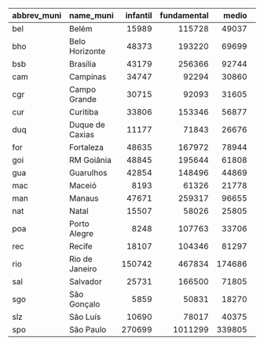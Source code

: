 |abbrev_muni |name_muni       | infantil| fundamental|  medio|   total|
|:-----------|:---------------|--------:|-----------:|------:|-------:|
|bel         |Belém           |    15989|      115728|  49037|  180754|
|bho         |Belo Horizonte  |    48373|      193220|  69699|  311292|
|bsb         |Brasília        |    43179|      256366|  92744|  392289|
|cam         |Campinas        |    34747|       92294|  30860|  157901|
|cgr         |Campo Grande    |    30715|       92093|  31605|  154413|
|cur         |Curitiba        |    33806|      153346|  56877|  244029|
|duq         |Duque de Caxias |    11177|       71843|  26676|  109696|
|for         |Fortaleza       |    48635|      167972|  78944|  295551|
|goi         |RM Goiânia      |    48845|      195644|  61808|  306297|
|gua         |Guarulhos       |    42854|      148496|  44869|  236219|
|mac         |Maceió          |     8193|       61326|  21778|   91297|
|man         |Manaus          |    47671|      259317|  96655|  403643|
|nat         |Natal           |    15507|       58026|  25805|   99338|
|poa         |Porto Alegre    |     8248|      107763|  33706|  149717|
|rec         |Recife          |    18107|      104346|  81297|  203750|
|rio         |Rio de Janeiro  |   150742|      467834| 174686|  793262|
|sal         |Salvador        |    25731|      166500|  71805|  264036|
|sgo         |São Gonçalo     |     5859|       50831|  18270|   74960|
|slz         |São Luís        |    10690|       78017|  40375|  129082|
|spo         |São Paulo       |   270699|     1011299| 339805| 1621803|
